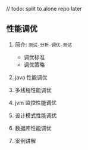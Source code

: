 // todo: split to alone repo later

## 性能调优

1. 简介: `测试-分析-调优-测试`

   - 调优标准
   - 调优策略

2. java 性能调优
3. 多线程性能调优
4. jvm 监控性能调优
5. 设计模式性能调优
6. 数据库性能调优
7. 案例讲解
